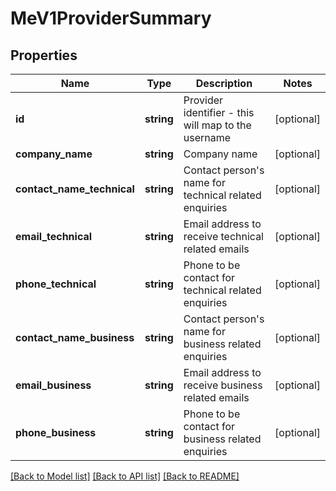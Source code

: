 # MeV1ProviderSummary

## Properties
Name | Type | Description | Notes
------------ | ------------- | ------------- | -------------
**id** | **string** | Provider identifier - this will map to the username | [optional] 
**company_name** | **string** | Company name | [optional] 
**contact_name_technical** | **string** | Contact person&#x27;s name for technical related enquiries | [optional] 
**email_technical** | **string** | Email address to receive technical related emails | [optional] 
**phone_technical** | **string** | Phone to be contact for technical related enquiries | [optional] 
**contact_name_business** | **string** | Contact person&#x27;s name for business related enquiries | [optional] 
**email_business** | **string** | Email address to receive business related emails | [optional] 
**phone_business** | **string** | Phone to be contact for business related enquiries | [optional] 

[[Back to Model list]](../../README.md#documentation-for-models) [[Back to API list]](../../README.md#documentation-for-api-endpoints) [[Back to README]](../../README.md)

